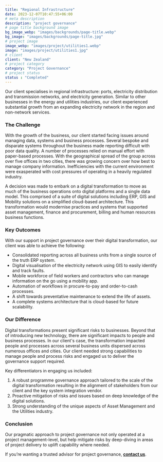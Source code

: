```yaml
---
title: "Regional Infrastructure"
date: 2023-12-07T10:47:55+06:00
# meta description
description: "project governance"
# page title background image
bg_image_webp: "images/backgrounds/page-title.webp"
bg_image: "images/backgrounds/page-title.jpg"
# project image
image_webp: "images/project/utilities1.webp"
image: "images/project/utilities1.jpg"
# client
client: "New Zealand"
# project category
category: "Project Governance"
# project status
status : "Completed"
---
```


Our client specialises in regional infrastructure: ports, electricity distribution and transmission networks, and electricity generation. Similar to other businesses in the energy and utilities industries, our client experienced substantial growth from an expanding electricity network in the region and non-network services.

### The Challenge
With the growth of the business, our client started facing issues around managing data, systems and business processes. Several bespoke and disparate systems throughout the business made reporting difficult with poor data quality. A number of processes relied on manual effort with paper-based processes. With the geographical spread of the group across over five offices in two cities, there was growing concern over how best to manage company information. Inefficiencies with the current environment were exasperated with cost pressures of operating in a heavily regulated industry.

A decision was made to embark on a digital transformation to move as much of the business operations onto digital platforms and a single data model. This comprised of a suite of digital solutions including ERP, GIS and Mobility solutions on a simplified cloud-based architecture. This transformation would modernise practices and systems that supported asset management, finance and procurement, billing and human resources business functions.

### Key Outcomes
With our support in project governance over their digital transformation, our client was able to achieve the following:
- Consolidated reporting across all business units from a single source of the truth ERP system.
- Digital visualisation of the electricity network using GIS to easily identify and track faults.
- Mobile workforce of field workers and contractors who can manage information on the go using a mobility app.
- Automation of workflows in procure-to-pay and order-to-cash processes.
- A shift towards preventative maintenance to extend the life of assets.
- A complete systems architecture that is cloud-based for future scalability.

### Our Difference
Digital transformations present significant risks to businesses. Beyond that of introducing new technology, there are significant impacts to people and business processes. In our client's case, the transformation impacted people and processes across several business units dispersed across numerous offices and cities. Our client needed strong capabilities to manage people and process risks and engaged us to deliver the governance support required.

Key differentiators in engaging us included:
1. A robust programme governance approach tailored to the scale of the digital transformation resulting in the alignment of stakeholders from our client and the key system integration vendor.
2. Proactive mitigation of risks and issues based on deep knowledge of the digital solutions.
3. Strong understanding of the unique aspects of Asset Management and the Utilities industry.

### Conclusion
Our pragmatic approach to project governance not only operated at a project management-level, but help mitigate risks by deep-diving in areas of project delivery to uplift capability where needed.

If you’re wanting a trusted advisor for project governance, [**contact us**](https://zenconsulting.co.nz/contact/).